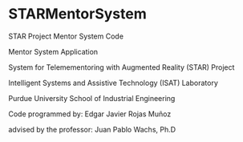 # STARMentorSystem
STAR Project Mentor System Code

Mentor System Application

System for Telemementoring with Augmented Reality (STAR) Project

Intelligent Systems and Assistive Technology (ISAT) Laboratory

Purdue University School of Industrial Engineering


Code programmed by: Edgar Javier Rojas Muñoz

advised by the professor: Juan Pablo Wachs, Ph.D
